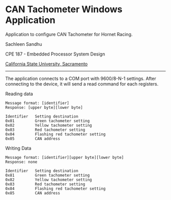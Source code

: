 CAN Tachometer Windows Application
===

Application to configure CAN Tachometer for Hornet Racing.

Sachleen Sandhu

CPE 187 - Embedded Processor System Design

[California State University, Sacramento][1]

---

The application connects to a COM port with 9600/8-N-1 settings. After connecting to the device, it will send a read command for each registers.

Reading data

    Message format: [identifier]
    Response: [upper byte][lower byte]
    
    Identifier   Setting destination
    0x01         Green tachometer setting
    0x02         Yellow tachometer setting
    0x03         Red tachometer setting
    0x04         Flashing red tachometer setting
    0x05         CAN address

Writing Data

    Message format: [identifier][upper byte][lower byte]
    Response: none

    Identifier   Setting destination
    0x81         Green tachometer setting
    0x82         Yellow tachometer setting
    0x83         Red tachometer setting
    0x84         Flashing red tachometer setting
    0x85         CAN address


  [1]: http://csus.edu
